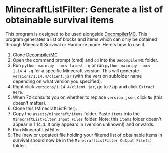 # MinecraftListFilter: Generate a list of obtainable survival items
This program is designed to be used alongside [DecompilerMC](https://github.com/hube12/DecompilerMC).
This program generates a list of blocks and items which can only be obtained through Minecraft Survival or Hardcore mode.
Here's how to use it.
1. Clone [DecompilerMC](https://github.com/hube12/DecompilerMC)
2. Open the command prompt (cmd) and `cd` into the `DecompilerMC` folder.
3. Run `python main.py --mcv latest -q` or run `python main.py --mcv 1.14.4 -q` for a specific Minecraft version. This will generate `versions/1.14.4/client.jar` (with the version subfolder name depending on what version you specified).
4. Right click `versions/1.14.4/client.jar`, go to 7zip and click `Extract Here`.
5. When 7z consults you on whether to replace `version.json`, click `No` (this doesn't matter).
6. Clone this (MinecraftListFilter).
7. Copy the `assets/minecraft/items` folder. Paste `items` into the `MinecraftListFilter Input Files` folder. Note: this `items` folder doesn't appear in 1.14.4. It only appears in (version unknown!) and onwards.
8. Run MinecraftListFilter.
9. The (new or updated) file holding your filtered list of obtainable items in survival should now be in the `MinecraftListFilter Output File(s)` folder.
